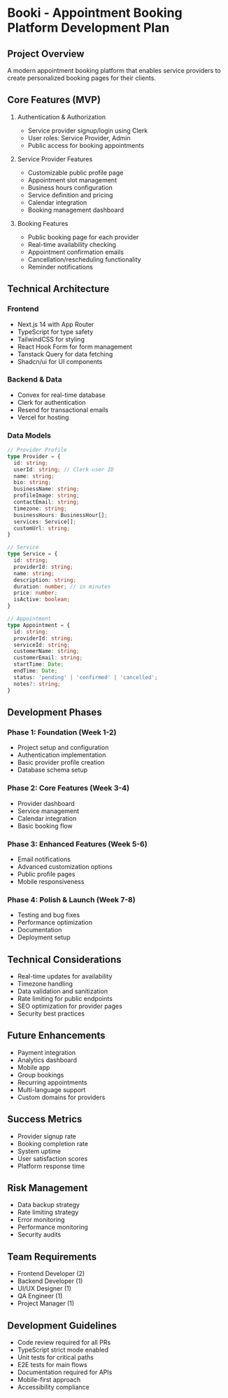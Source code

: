 # Booki - Appointment Booking Platform Development Plan

## Project Overview
A modern appointment booking platform that enables service providers to create personalized booking pages for their clients.

## Core Features (MVP)
1. Authentication & Authorization
   - Service provider signup/login using Clerk
   - User roles: Service Provider, Admin
   - Public access for booking appointments

2. Service Provider Features
   - Customizable public profile page
   - Appointment slot management
   - Business hours configuration
   - Service definition and pricing
   - Calendar integration
   - Booking management dashboard

3. Booking Features
   - Public booking page for each provider
   - Real-time availability checking
   - Appointment confirmation emails
   - Cancellation/rescheduling functionality
   - Reminder notifications

## Technical Architecture

### Frontend
- Next.js 14 with App Router
- TypeScript for type safety
- TailwindCSS for styling
- React Hook Form for form management
- Tanstack Query for data fetching
- Shadcn/ui for UI components

### Backend & Data
- Convex for real-time database
- Clerk for authentication
- Resend for transactional emails
- Vercel for hosting

### Data Models

```typescript
// Provider Profile
type Provider = {
  id: string;
  userId: string; // Clerk user ID
  name: string;
  bio: string;
  businessName: string;
  profileImage: string;
  contactEmail: string;
  timezone: string;
  businessHours: BusinessHour[];
  services: Service[];
  customUrl: string;
}

// Service
type Service = {
  id: string;
  providerId: string;
  name: string;
  description: string;
  duration: number; // in minutes
  price: number;
  isActive: boolean;
}

// Appointment
type Appointment = {
  id: string;
  providerId: string;
  serviceId: string;
  customerName: string;
  customerEmail: string;
  startTime: Date;
  endTime: Date;
  status: 'pending' | 'confirmed' | 'cancelled';
  notes?: string;
}
```

## Development Phases

### Phase 1: Foundation (Week 1-2)
- Project setup and configuration
- Authentication implementation
- Basic provider profile creation
- Database schema setup

### Phase 2: Core Features (Week 3-4)
- Provider dashboard
- Service management
- Calendar integration
- Basic booking flow

### Phase 3: Enhanced Features (Week 5-6)
- Email notifications
- Advanced customization options
- Public profile pages
- Mobile responsiveness

### Phase 4: Polish & Launch (Week 7-8)
- Testing and bug fixes
- Performance optimization
- Documentation
- Deployment setup

## Technical Considerations
- Real-time updates for availability
- Timezone handling
- Data validation and sanitization
- Rate limiting for public endpoints
- SEO optimization for provider pages
- Security best practices

## Future Enhancements
- Payment integration
- Analytics dashboard
- Mobile app
- Group bookings
- Recurring appointments
- Multi-language support
- Custom domains for providers

## Success Metrics
- Provider signup rate
- Booking completion rate
- System uptime
- User satisfaction scores
- Platform response time

## Risk Management
- Data backup strategy
- Rate limiting strategy
- Error monitoring
- Performance monitoring
- Security audits

## Team Requirements
- Frontend Developer (2)
- Backend Developer (1)
- UI/UX Designer (1)
- QA Engineer (1)
- Project Manager (1)

## Development Guidelines
- Code review required for all PRs
- TypeScript strict mode enabled
- Unit tests for critical paths
- E2E tests for main flows
- Documentation required for APIs
- Mobile-first approach
- Accessibility compliance 